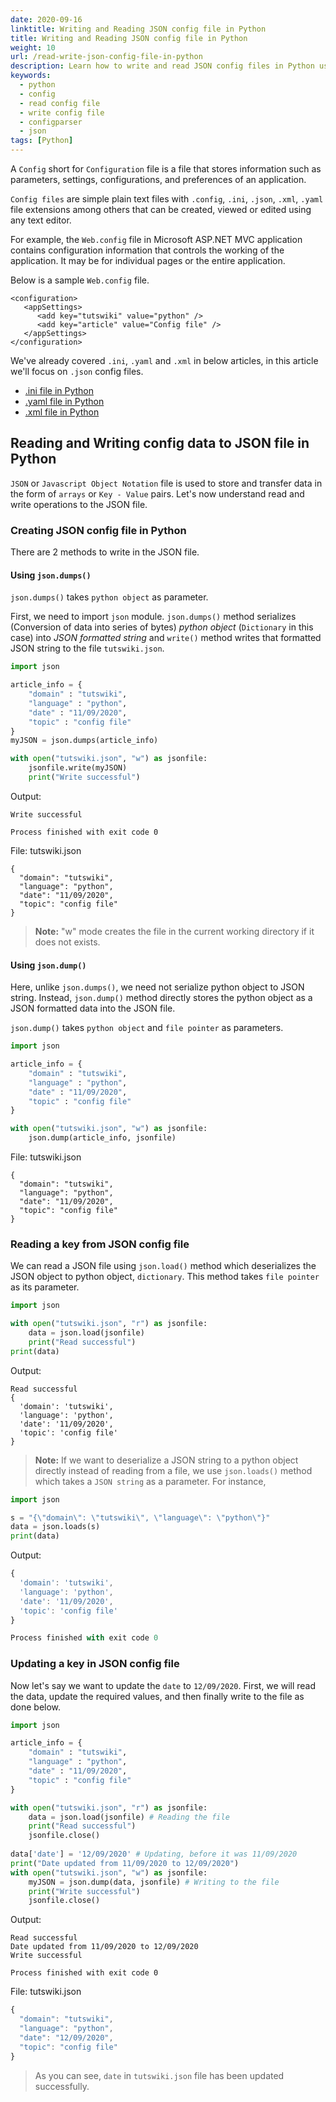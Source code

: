 ```yaml
---
date: 2020-09-16
linktitle: Writing and Reading JSON config file in Python
title: Writing and Reading JSON config file in Python
weight: 10
url: /read-write-json-config-file-in-python
description: Learn how to write and read JSON config files in Python using json module.
keywords:
  - python
  - config
  - read config file
  - write config file
  - configparser
  - json
tags: [Python]
---
```

A `Config` short for `Configuration` file is a file that stores information such as parameters, settings, configurations, and preferences of an application.

`Config files` are simple plain text files with `.config`, `.ini`, `.json`, `.xml`, `.yaml` file extensions among others that can be created, viewed or edited using any text editor.

For example, the `Web.config` file in Microsoft ASP.NET MVC application contains configuration information that controls the working of the application. It may be for individual pages or the entire application.

Below is a sample `Web.config` file.

```
<configuration>
   <appSettings>
      <add key="tutswiki" value="python" />
      <add key="article" value="Config file" />
   </appSettings>
</configuration>
```

We've already covered `.ini`, `.yaml` and `.xml` in below articles, in this article we'll focus on `.json` config files.

- [.ini file in Python](/read-write-config-files-in-python/)
- [.yaml file in Python](/read-write-yaml-config-file-in-python/)
- [.xml file in Python](/read-write-xml-config-file-in-python/)

## Reading and Writing config data to JSON file in Python

`JSON` or `Javascript Object Notation` file is used to store and transfer data in the form of `arrays` or `Key - Value` pairs. Let's now understand read and write operations to the JSON file.

### Creating JSON config file in Python

There are 2 methods to write in the JSON file.

#### Using `json.dumps()`

`json.dumps()` takes `python object` as parameter.

First, we need to import `json` module.  `json.dumps()` method serializes (Conversion of data into series of bytes) *python object* (`Dictionary` in this case) into *JSON formatted string* and `write()` method writes that formatted JSON string to the file `tutswiki.json`.

```python
import json

article_info = {
    "domain" : "tutswiki",
    "language" : "python",
    "date" : "11/09/2020",
    "topic" : "config file"
}
myJSON = json.dumps(article_info)

with open("tutswiki.json", "w") as jsonfile:
    jsonfile.write(myJSON)
    print("Write successful")
```

Output:
```console
Write successful

Process finished with exit code 0
```

File: tutswiki.json
```console
{
  "domain": "tutswiki",
  "language": "python",
  "date": "11/09/2020",
  "topic": "config file"
}
```

> **Note:** "w" mode creates the file in the current working directory if it does not exists.

#### Using `json.dump()`

Here, unlike `json.dumps()`, we need not serialize python object to JSON string. Instead, `json.dump()` method directly stores the python object as a JSON formatted data into the JSON file.

`json.dump()` takes `python object` and `file pointer` as parameters.

```python
import json

article_info = {
    "domain" : "tutswiki",
    "language" : "python",
    "date" : "11/09/2020",
    "topic" : "config file"
}

with open("tutswiki.json", "w") as jsonfile:
    json.dump(article_info, jsonfile)
```
File: tutswiki.json
```
{
  "domain": "tutswiki", 
  "language": "python", 
  "date": "11/09/2020", 
  "topic": "config file"
}
```
### Reading a key from JSON config file

We can read a JSON file using `json.load()` method which deserializes the JSON object to python object, `dictionary`. This method takes `file pointer` as its parameter.

```python
import json

with open("tutswiki.json", "r") as jsonfile:
    data = json.load(jsonfile)
    print("Read successful")
print(data)
```
Output:
```console
Read successful
{ 
  'domain': 'tutswiki', 
  'language': 'python', 
  'date': '11/09/2020', 
  'topic': 'config file'
}
```

> **Note:** If we want to deserialize a JSON string to a python object directly instead of reading from a file, we use `json.loads()` method which takes a `JSON string` as a parameter. For instance,

```python
import json

s = "{\"domain\": \"tutswiki\", \"language\": \"python\"}"
data = json.loads(s)
print(data)
```

Output:
```js
{
  'domain': 'tutswiki', 
  'language': 'python', 
  'date': '11/09/2020', 
  'topic': 'config file'
}

Process finished with exit code 0
```

### Updating a key in JSON config file

Now let's say we want to update the `date` to `12/09/2020`. 
First, we will read the data, update the required values, and then finally write to the file as done below.

```python
import json

article_info = {
    "domain" : "tutswiki",
    "language" : "python",
    "date" : "11/09/2020",
    "topic" : "config file"
}

with open("tutswiki.json", "r") as jsonfile:
    data = json.load(jsonfile) # Reading the file
    print("Read successful")
    jsonfile.close()
    
data['date'] = '12/09/2020' # Updating, before it was 11/09/2020
print("Date updated from 11/09/2020 to 12/09/2020")
with open("tutswiki.json", "w") as jsonfile:
    myJSON = json.dump(data, jsonfile) # Writing to the file
    print("Write successful")
    jsonfile.close()
```
Output:
```console
Read successful
Date updated from 11/09/2020 to 12/09/2020
Write successful

Process finished with exit code 0
```

File: tutswiki.json
```js
{
  "domain": "tutswiki", 
  "language": "python", 
  "date": "12/09/2020", 
  "topic": "config file"
}
```
> As you can see, `date` in `tutswiki.json` file has been updated successfully.
